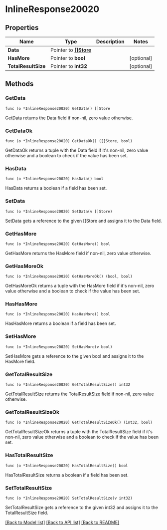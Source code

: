 # InlineResponse20020

## Properties

Name | Type | Description | Notes
------------ | ------------- | ------------- | -------------
**Data** | Pointer to [**[]Store**](Store.md) |  | 
**HasMore** | Pointer to **bool** |  | [optional] 
**TotalResultSize** | Pointer to **int32** |  | [optional] 

## Methods

### GetData

`func (o *InlineResponse20020) GetData() []Store`

GetData returns the Data field if non-nil, zero value otherwise.

### GetDataOk

`func (o *InlineResponse20020) GetDataOk() ([]Store, bool)`

GetDataOk returns a tuple with the Data field if it's non-nil, zero value otherwise
and a boolean to check if the value has been set.

### HasData

`func (o *InlineResponse20020) HasData() bool`

HasData returns a boolean if a field has been set.

### SetData

`func (o *InlineResponse20020) SetData(v []Store)`

SetData gets a reference to the given []Store and assigns it to the Data field.

### GetHasMore

`func (o *InlineResponse20020) GetHasMore() bool`

GetHasMore returns the HasMore field if non-nil, zero value otherwise.

### GetHasMoreOk

`func (o *InlineResponse20020) GetHasMoreOk() (bool, bool)`

GetHasMoreOk returns a tuple with the HasMore field if it's non-nil, zero value otherwise
and a boolean to check if the value has been set.

### HasHasMore

`func (o *InlineResponse20020) HasHasMore() bool`

HasHasMore returns a boolean if a field has been set.

### SetHasMore

`func (o *InlineResponse20020) SetHasMore(v bool)`

SetHasMore gets a reference to the given bool and assigns it to the HasMore field.

### GetTotalResultSize

`func (o *InlineResponse20020) GetTotalResultSize() int32`

GetTotalResultSize returns the TotalResultSize field if non-nil, zero value otherwise.

### GetTotalResultSizeOk

`func (o *InlineResponse20020) GetTotalResultSizeOk() (int32, bool)`

GetTotalResultSizeOk returns a tuple with the TotalResultSize field if it's non-nil, zero value otherwise
and a boolean to check if the value has been set.

### HasTotalResultSize

`func (o *InlineResponse20020) HasTotalResultSize() bool`

HasTotalResultSize returns a boolean if a field has been set.

### SetTotalResultSize

`func (o *InlineResponse20020) SetTotalResultSize(v int32)`

SetTotalResultSize gets a reference to the given int32 and assigns it to the TotalResultSize field.


[[Back to Model list]](../README.md#documentation-for-models) [[Back to API list]](../README.md#documentation-for-api-endpoints) [[Back to README]](../README.md)


